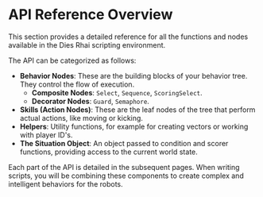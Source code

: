 # API Reference Overview

This section provides a detailed reference for all the functions and nodes available in the Dies Rhai scripting environment.

The API can be categorized as follows:

- **Behavior Nodes**: These are the building blocks of your behavior tree. They control the flow of execution.
  - **Composite Nodes**: `Select`, `Sequence`, `ScoringSelect`.
  - **Decorator Nodes**: `Guard`, `Semaphore`.
- **Skills (Action Nodes)**: These are the leaf nodes of the tree that perform actual actions, like moving or kicking.
- **Helpers**: Utility functions, for example for creating vectors or working with player ID's.
- **The Situation Object**: An object passed to condition and scorer functions, providing access to the current world state.

Each part of the API is detailed in the subsequent pages. When writing scripts, you will be combining these components to create complex and intelligent behaviors for the robots.

